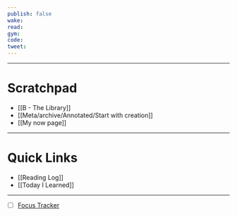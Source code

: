 ```yaml
---
publish: false
wake:
read:
gym:
code:
tweet:
---
```

***
# Scratchpad
- [[B - The Library]]
- [[Meta/archive/Annotated/Start with creation]]
- [[My now page]]



---
# Quick Links
- [[Reading Log]]
- [[Today I Learned]]
***
- [ ] [Focus Tracker](https://docs.google.com/spreadsheets/d/18ZL9CSRxE2z7pTKcaPGe3749GMO9Ov2UjVsRMQqShBk/edit#gid=696776801)